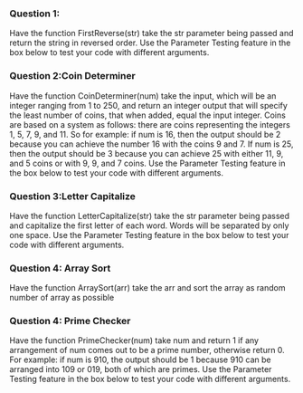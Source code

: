 <h3>Question 1:</h3>
Have the function FirstReverse(str) take the str parameter being passed and return the string in reversed order. 
Use the Parameter Testing feature in the box below to test your code with different arguments.

<h3>Question 2:Coin Determiner</h3>

Have the function CoinDeterminer(num) take the input, which will be an integer ranging from 1 to 250, and return an integer output that will specify the least number of coins, that when added, equal the input integer. Coins are based on a system as follows: there are coins representing the integers 1, 5, 7, 9, and 11. So for example: if num is 16, then the output should be 2 because you can achieve the number 16 with the coins 9 and 7. If num is 25, then the output should be 3 because you can achieve 25 with either 11, 9, and 5 coins or with 9, 9, and 7 coins. 
Use the Parameter Testing feature in the box below to test your code with different arguments.

<h3>Question 3:Letter Capitalize</h3>
Have the function LetterCapitalize(str) take the str parameter being passed and capitalize the first letter of each word. Words will be separated by only one space. 
Use the Parameter Testing feature in the box below to test your code with different arguments.

<h3>Question 4: Array Sort</h3>
Have the function ArraySort(arr) take the arr and sort the array as random number of array as possible

<h3>Question 4: Prime Checker</h3>
Have the function PrimeChecker(num) take num and return 1 if any arrangement of num comes out to be a prime number, otherwise return 0. For example: if num is 910, the output should be 1 because 910 can be arranged into 109 or 019, both of which are primes. 
Use the Parameter Testing feature in the box below to test your code with different arguments.
